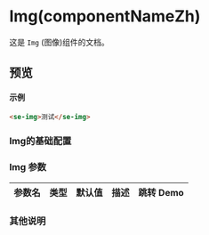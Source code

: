 # Img(componentNameZh)

这是 `Img` (图像)组件的文档。
## 预览
<preview path="../../demos/img/img.vue" title="基本使用" description=" "></preview>
#### 示例
```html
<se-img>测试</se-img> 
```


### Img的基础配置

### Img 参数

| 参数名      | 类型                       | 默认值 | 描述                                                                                | 跳转 Demo                                 |
| :---------- | :------------------------- | :----- | :---------------------------------------------------------------------------------- | :---------------------------------------- |
                                           

### 其他说明
